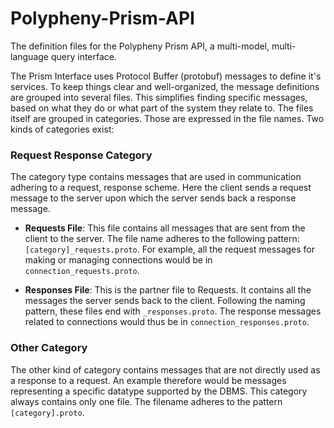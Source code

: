 # Polypheny-Prism-API
The definition files for the Polypheny Prism API, a multi-model, multi-language query interface.

The Prism Interface uses Protocol Buffer (protobuf) messages to define it's services. To keep things clear and well-organized, the message definitions are grouped into several files. This simplifies finding specific messages, based on what they do or what part of the system they relate to. The files itself are grouped in categories. Those are expressed in the file names.
Two kinds of categories exist:

### Request Response Category

The category type contains messages that are used in communication adhering to a request, response scheme. Here the client sends a request message to the server upon which the server sends back a response message.

- **Requests File**: This file contains all messages that are sent from the client to the server. The file name adheres to the following pattern: `[category]_requests.proto`. For example, all the request messages for making or managing connections would be in `connection_requests.proto`.

- **Responses File**: This is the partner file to Requests. It contains all the messages the server sends back to the client. Following the naming pattern, these files end with `_responses.proto`. The response messages related to connections would thus be in `connection_responses.proto`.

### Other Category
The other kind of category contains messages that are not directly used as a response to a request. An example therefore would be messages representing a specific datatype supported by the DBMS.
This category always contains only one file. The filename adheres to the pattern `[category].proto`.